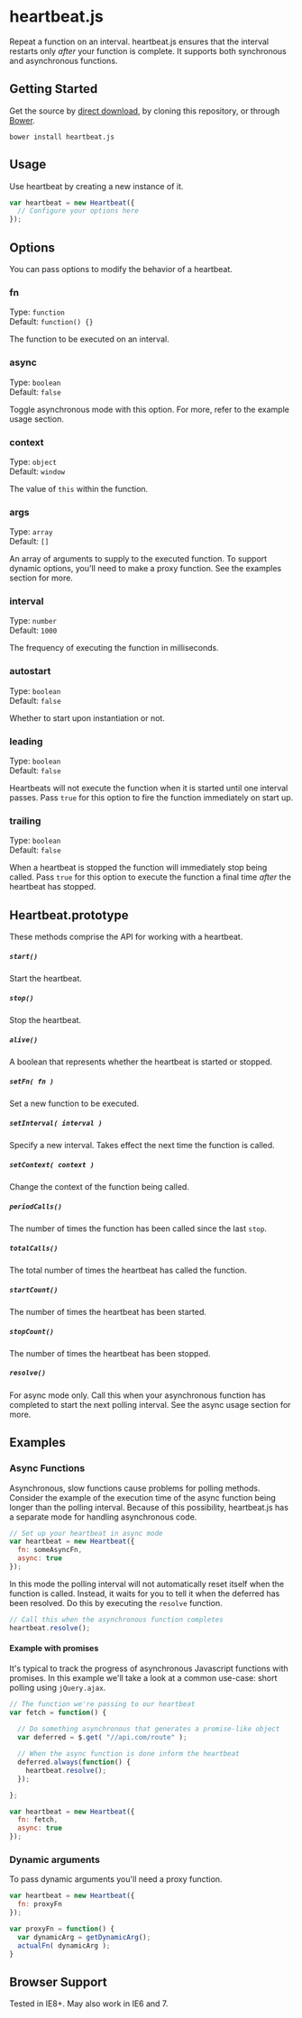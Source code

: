 # heartbeat.js

Repeat a function on an interval. heartbeat.js ensures that the interval restarts only *after* your function is
complete. It supports both synchronous and asynchronous functions.

## Getting Started

Get the source by [direct download](https://github.com/jmeas/heartbeat.js/blob/master/heartbeat.min.js), by cloning this repository, or through [Bower](http://bower.io/).

`bower install heartbeat.js`

## Usage

Use heartbeat by creating a new instance of it.

```js
var heartbeat = new Heartbeat({
  // Configure your options here
});
```

## Options

You can pass options to modify the behavior of a heartbeat.

### fn
Type: `function`  
Default: `function() {}`

The function to be executed on an interval.

### async
Type: `boolean`  
Default: `false`

Toggle asynchronous mode with this option. For more, refer to the example usage section.

### context
Type: `object`  
Default: `window`

The value of `this` within the function.

### args
Type: `array`  
Default: `[]`

An array of arguments to supply to the executed function. To support dynamic options,
you'll need to make a proxy function. See the examples section for more.

### interval
Type: `number`  
Default: `1000`

The frequency of executing the function in milliseconds.

### autostart
Type: `boolean`  
Default: `false`

Whether to start upon instantiation or not.

### leading
Type: `boolean`  
Default: `false`

Heartbeats will not execute the function when it is started until one interval passes. Pass `true` for this option to fire the function immediately on start up.

### trailing
Type: `boolean`  
Default: `false`

When a heartbeat is stopped the function will immediately stop being called. Pass `true` for this option to execute the function a final time *after* the heartbeat has stopped.

## Heartbeat.prototype

These methods comprise the API for working with a heartbeat.

##### `start()`

Start the heartbeat.

##### `stop()`

Stop the heartbeat.

##### `alive()`

A boolean that represents whether the heartbeat is started or stopped.

##### `setFn( fn )`

Set a new function to be executed.

##### `setInterval( interval )`

Specify a new interval. Takes effect the next time the function is called.

##### `setContext( context )`

Change the context of the function being called.

##### `periodCalls()`

The number of times the function has been called since the last `stop`.

##### `totalCalls()`

The total number of times the heartbeat has called the function.

##### `startCount()`

The number of times the heartbeat has been started.

##### `stopCount()`

The number of times the heartbeat has been stopped.

##### `resolve()`

For async mode only. Call this when your asynchronous function has completed to
start the next polling interval. See the async usage section for more.

## Examples

### Async Functions

Asynchronous, slow functions cause problems for polling methods. Consider the example of the execution time of the
async function being longer than the polling interval. Because of this possibility, heartbeat.js has a separate mode for handling asynchronous code.

```js
// Set up your heartbeat in async mode
var heartbeat = new Heartbeat({
  fn: someAsyncFn,
  async: true
});
```

In this mode the polling interval will not automatically reset itself when the function is called. Instead, it waits for you to tell
it when the deferred has been resolved. Do this by executing the `resolve` function.

```js
// Call this when the asynchronous function completes
heartbeat.resolve();
```

#### Example with promises

It's typical to track the progress of asynchronous Javascript functions with promises. In this example we'll take a look
at a common use-case: short polling using `jQuery.ajax`.

```js
// The function we're passing to our heartbeat
var fetch = function() {
  
  // Do something asynchronous that generates a promise-like object
  var deferred = $.get( "//api.com/route" );

  // When the async function is done inform the heartbeat
  deferred.always(function() {
    heartbeat.resolve();
  });

};

var heartbeat = new Heartbeat({
  fn: fetch,
  async: true
});
```

### Dynamic arguments

To pass dynamic arguments you'll need a proxy function.

```js
var heartbeat = new Heartbeat({
  fn: proxyFn
});

var proxyFn = function() {
  var dynamicArg = getDynamicArg();
  actualFn( dynamicArg );
}
```

## Browser Support

Tested in IE8+. May also work in IE6 and 7.
